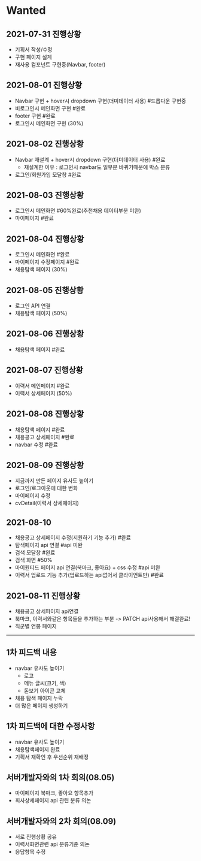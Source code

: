 # Wanted  
## 2021-07-31 진행상황  
- 기획서 작성/수정  
- 구현 페이지 설계  
- 재사용 컴포넌트 구현중(Navbar, footer)  
  
## 2021-08-01 진행상황  
- Navbar 구현 + hover시 dropdown 구현(더미데이터 사용) #드롭다운 구현중  
- 비로그인시 메인화면 구현  #완료
- footer 구현 #완료  
- 로그인시 메인화면 구현 (30%)  
  
## 2021-08-02 진행상황  
- Navbar 재설계 + hover시 dropdown 구현(더미데이터 사용) #완료  
    - 재설계한 이유 : 로그인시 navbar도 일부분 바뀌기때문에 박스 분류    
- 로그인/회원가입 모달창 #완료  
  
## 2021-08-03 진행상황  
- 로그인시 메인화면 #60%완료(추천채용 데이터부분 미완)  
- 마이페이지 #완료   
  
## 2021-08-04 진행상황  
- 로그인시 메인화면 #완료  
- 마이페이지 수정페이지 #완료  
- 채용탐색 페이지 (30%)   
  
## 2021-08-05 진행상황  
- 로그인 API 연결   
- 채용탐색 페이지 (50%)  
  
## 2021-08-06 진행상황  
- 채용탐색 페이지 #완료      
  
## 2021-08-07 진행상황  
- 이력서 메인페이지 #완료  
- 이력서 상세페이지 (50%) 
## 2021-08-08 진행상황  
- 채용탐색 페이지 #완료  
- 채용공고 상세페이지 #완료   
- navbar 수정 #완료  
  
## 2021-08-09 진행상황  
- 지금까지 만든 페이지 유사도 높이기  
- 로그인/로그아웃에 대한 변화  
- 마이페이지 수정  
- cvDetail(이력서 상세페이지)  
  
## 2021-08-10  
- 채용공고 상세페이지 수정(지원하기 기능 추가) #완료  
- 탐색페이지 api 연결  #api 미완  
- 검색 모달창 #완료  
- 검색 화면 #50%  
- 마이원티드 페이지 api 연결(북마크, 좋아요) + css 수정 #api 미완  
- 이력서 업로드 기능 추가(업로드하는 api없어서 클라이언트만) #완료  
  
## 2021-08-11 진행상황  
- 채용공고 상세피이지 api연결 
- 북마크, 이력서와같은 항목들을 추가하는 부분 -> PATCH api사용해서 해결완료!  
- 직군별 연봉 페이지  

---  

## 1차 피드백 내용  
- navbar 유사도 높이기  
    - 로고  
    - 메뉴 글씨(크기, 색)  
    - 돋보기 아이콘 교체  
- 채용 탐색 페이지 누락  
- 더 많은 페이지 생성하기  
  
## 1차 피드백에 대한 수정사항  
- navbar 유사도 높이기  
- 채용탐색페이지 완료  
- 기획서 재확인 후 우선순위 재배정  
  
## 서버개발자와의 1차 회의(08.05)  
- 마이페이지 북마크, 좋아요 항목추가  
- 회사상세페이지 api 관련 분류 의논  


## 서버개발자와의 2차 회의(08.09)  
- 서로 진행상황 공유  
- 이력서화면관련 api 분류기준 의논  
- 응답항목 수정
